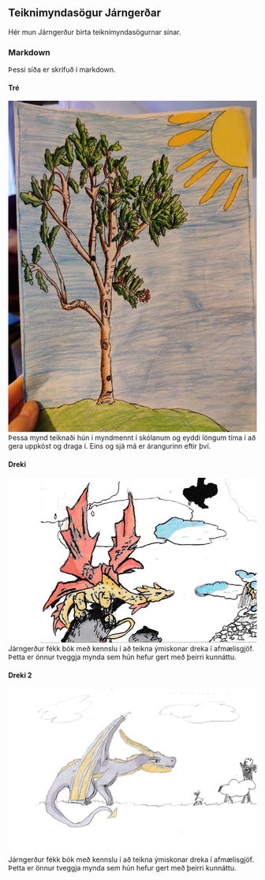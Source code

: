 ## Teiknimyndasögur Járngerðar

Hér mun Járngerður birta teiknimyndasögurnar sínar.

### Markdown

Þessi síða er skrifuð í markdown.

#### Tré
![Mynd sem J teiknaði](https://github.com/thorgnyr/j-cartoon/blob/gh-pages/fb513f94-fa0f-4937-8ae8-b1c6e1336a85.jpg?raw=true)
Þessa mynd teiknaði hún í myndmennt í skólanum og eyddi löngum tíma í að gera uppköst og draga í. Eins og sjá má er árangurinn eftir því.

#### Dreki
![Mynd sem J teiknaði](https://github.com/thorgnyr/j-cartoon/blob/gh-pages/dreki1.jpg?raw=true)
Járngerður fékk bók með kennslu í að teikna ýmiskonar dreka í afmælisgjöf. Þetta er önnur tveggja mynda sem hún hefur gert með þeirri kunnáttu.

#### Dreki 2
![Mynd sem J teiknaði](https://github.com/thorgnyr/j-cartoon/blob/gh-pages/dreki2.jpg?raw=true)
Járngerður fékk bók með kennslu í að teikna ýmiskonar dreka í afmælisgjöf. Þetta er önnur tveggja mynda sem hún hefur gert með þeirri kunnáttu.



